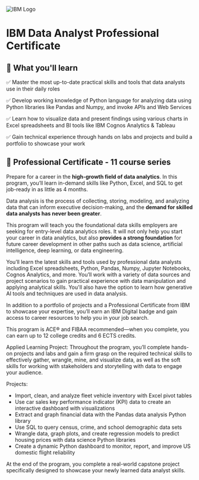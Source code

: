 ![IBM Logo](https://github.com/ndomah/IBM-Data-Analyst-Professional-Certificate/blob/main/IBM%20Logo.png)
# IBM Data Analyst Professional Certificate

## 🧠 What you'll learn
✅ Master the most up-to-date practical skills and tools that data analysts use in their daily roles

✅ Develop working knowledge of Python language for analyzing data using Python libraries like Pandas and Numpy, and invoke APIs and Web Services

✅ Learn how to visualize data and present findings using various charts in Excel spreadsheets and BI tools like IBM Cognos Analytics & Tableau

✅ Gain technical experience through hands on labs and projects and build a portfolio to showcase your work

## 📜 Professional Certificate - 11 course series
Prepare for a career in the **high-growth field of data analytics**. In this program, you’ll learn in-demand skills like Python, Excel, and SQL to get job-ready in as little as 4 months.

Data analysis is the process of collecting, storing, modeling, and analyzing data that can inform executive decision-making, and the **demand for skilled data analysts has never been greater**. 

This program will teach you the foundational data skills employers are seeking for entry-level data analytics roles. It will not only help you start your career in data analytics, but also **provides a strong foundation** for future career development in other paths such as data science, artificial intelligence, deep learning, or data engineering. 

You’ll learn the latest skills and tools used by professional data analysts including Excel spreadsheets, Python, Pandas, Numpy, Jupyter Notebooks, Cognos Analytics, and more. You’ll work with a variety of data sources and project scenarios to gain practical experience with data manipulation and applying analytical skills. You'll also have the option to learn how generative AI tools and techniques are used in data analysis.

In addition to a portfolio of projects and a Professional Certificate from IBM to showcase your expertise, you’ll earn an IBM Digital badge and gain access to career resources to help you in your job search.

This program is ACE® and FIBAA recommended—when you complete, you can earn up to 12 college credits and 6 ECTS credits.

Applied Learning Project:
Throughout the program, you’ll complete hands-on projects and labs and gain a firm grasp on the required technical skills to effectively gather, wrangle, mine, and visualize data, as well as the soft skills for working with stakeholders and storytelling with data to engage your audience.

Projects:
- Import, clean, and analyze fleet vehicle inventory with Excel pivot tables
- Use car sales key performance indicator (KPI) data to create an interactive dashboard with visualizations
- Extract and graph financial data with the Pandas data analysis Python library
- Use SQL to query census, crime, and school demographic data sets
- Wrangle data, graph plots, and create regression models to predict housing prices with data science Python libraries
- Create a dynamic Python dashboard to monitor, report, and improve US domestic flight reliability

At the end of the program, you complete a real-world capstone project specifically designed to showcase your newly learned data analyst skills.
